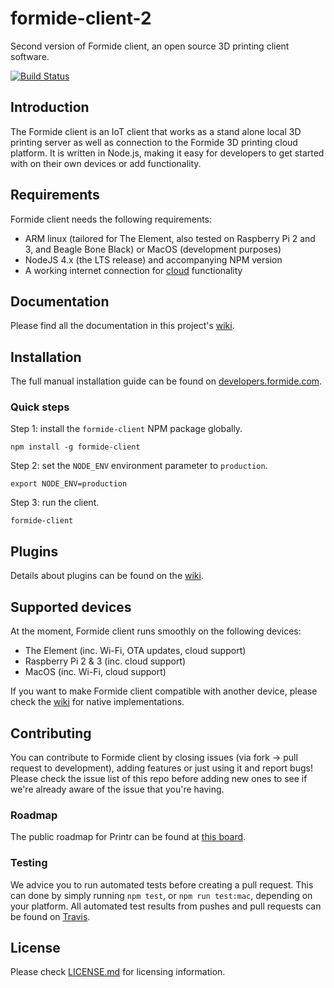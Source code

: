 # formide-client-2
Second version of Formide client, an open source 3D printing client software.

[![Build Status](https://travis-ci.org/PRINTR3D/formide-client-2.svg?branch=master)](https://travis-ci.org/PRINTR3D/formide-client-2)

## Introduction
The Formide client is an IoT client that works as a stand alone local 3D printing server as well as connection to the Formide 3D printing cloud platform.
It is written in Node.js, making it easy for developers to get started with on their own devices or add functionality.

## Requirements
Formide client needs the following requirements:

* ARM linux (tailored for The Element, also tested on Raspberry Pi 2 and 3, and Beagle Bone Black) or MacOS (development purposes)
* NodeJS 4.x (the LTS release) and accompanying NPM version
* A working internet connection for [cloud](https://formide.com) functionality

## Documentation
Please find all the documentation in this project's [wiki](https://github.com/PRINTR3D/formide-client-2/wiki).

## Installation
The full manual installation guide can be found on [developers.formide.com](https://developers.formide.com/docs/installation).

### Quick steps

Step 1: install the `formide-client` NPM package globally.
```
npm install -g formide-client
```

Step 2: set the `NODE_ENV` environment parameter to `production`.
```
export NODE_ENV=production
```

Step 3: run the client.
```
formide-client
```

## Plugins
Details about plugins can be found on the [wiki](https://github.com/PRINTR3D/formide-client-2/wiki/Plugins).

## Supported devices
At the moment, Formide client runs smoothly on the following devices:

* The Element (inc. Wi-Fi, OTA updates, cloud support)
* Raspberry Pi 2 & 3 (inc. cloud support)
* MacOS (inc. Wi-Fi, cloud support)

If you want to make Formide client compatible with another device, please check the [wiki](https://github.com/PRINTR3D/formide-client-2/wiki/native-api) for native implementations.

## Contributing
You can contribute to Formide client by closing issues (via fork -> pull request to development), adding features or just using it and report bugs!
Please check the issue list of this repo before adding new ones to see if we're already aware of the issue that you're having.

### Roadmap
The public roadmap for Printr can be found at [this board](https://github.com/orgs/PRINTR3D/projects/1).

### Testing
We advice you to run automated tests before creating a pull request. This can done by simply running `npm test`, or `npm run test:mac`, depending on your platform. All automated test results from pushes and pull requests can be found on [Travis](https://travis-ci.org/PRINTR3D/formide-client-2).

## License
Please check [LICENSE.md](LICENSE.md) for licensing information.
